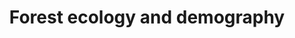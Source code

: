 ---
# An instance of the Blank widget.
# Documentation: https://wowchemy.com/docs/getting-started/page-builder/
widget: hero

# Activate this widget? true/false
active: true

# This file represents a page section.
headless: true

# Order that this section appears on the page.
weight: 10

title: Forest ecology and demography
subtitle:

design:
  columns: "1"
  background:
    image: test1.jpg
    image_darken: 0.8
    image_parallax: true
    image_position: center
    image_size: cover
    text_color_light: true
  spacing:
    padding: ["100px", "0", "170px", "0"]
---